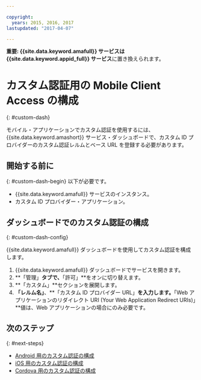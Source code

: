 ```yaml
---

copyright:
  years: 2015, 2016, 2017
lastupdated: "2017-04-07"

---
```


**重要: {{site.data.keyword.amafull}} サービスは {{site.data.keyword.appid_full}} サービス**に置き換えられます。

# カスタム認証用の Mobile Client Access の構成
{: #custom-dash}


モバイル・アプリケーションでカスタム認証を使用するには、{{site.data.keyword.amashort}} サービス・ダッシュボードで、カスタム ID プロバイダーのカスタム認証レルムとベース URL を登録する必要があります。

## 開始する前に
{: #custom-dash-begin}
以下が必要です。
* {{site.data.keyword.amafull}} サービスのインスタンス。
* カスタム ID プロバイダー・アプリケーション。

## ダッシュボードでのカスタム認証の構成
{: #custom-dash-config}

{{site.data.keyword.amafull}} ダッシュボードを使用してカスタム認証を構成します。

1. {{site.data.keyword.amafull}} ダッシュボードでサービスを開きます。
1. **「管理」**タブで、**「許可」**をオンに切り替えます。
1. **「カスタム」**セクションを展開します。
1. **「レルム名」**、**「カスタム ID プロバイダー URL」**を入力します。**「Web アプリケーションのリダイレクト URI (Your Web Application Redirect URIs)」**値は、Web アプリケーションの場合にのみ必要です。

## 次のステップ
{: #next-steps}
* [Android 用のカスタム認証の構成 ](custom-auth-android.html)
* [iOS 用のカスタム認証の構成 ](custom-auth-ios-swift-sdk.html)
* [Cordova 用のカスタム認証の構成 ](custom-auth-cordova.html)
